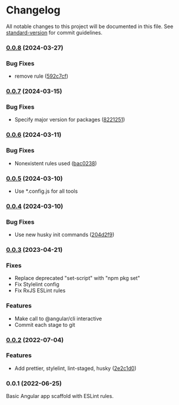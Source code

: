 # Changelog

All notable changes to this project will be documented in this file. See [standard-version](https://github.com/conventional-changelog/standard-version) for commit guidelines.

### [0.0.8](https://github.com/EPAM-JS-Competency-center/angular-scaffold/compare/v0.0.7...v0.0.8) (2024-03-27)


### Bug Fixes

* remove rule ([592c7cf](https://github.com/EPAM-JS-Competency-center/angular-scaffold/commit/592c7cfc57758e7d5adb5bd56b2ea54667eb4c5a))

### [0.0.7](https://github.com/EPAM-JS-Competency-center/angular-scaffold/compare/v0.0.6...v0.0.7) (2024-03-15)


### Bug Fixes

* Specify major version for packages ([8221251](https://github.com/EPAM-JS-Competency-center/angular-scaffold/commit/82212517b2ecd2d7ba1bf2d21a1ac9baf2aec8f1))

### [0.0.6](https://github.com/EPAM-JS-Competency-center/angular-scaffold/compare/v0.0.4...v0.0.6) (2024-03-11)


### Bug Fixes

* Nonexistent rules used ([bac0238](https://github.com/EPAM-JS-Competency-center/angular-scaffold/commit/bac02387b0261757c1f9fd8a648daf2bcf7e25f1))

### [0.0.5](https://github.com/EPAM-JS-Competency-center/angular-scaffold/compare/v0.0.4...v0.0.5) (2024-03-10)

- Use *.config.js for all tools

### [0.0.4](https://github.com/EPAM-JS-Competency-center/angular-scaffold/compare/v0.0.2...v0.0.4) (2024-03-10)

### Bug Fixes

* Use new husky init commands ([204d2f9](https://github.com/EPAM-JS-Competency-center/angular-scaffold/commit/204d2f9550c52b8947ff2150b0056847f11e3b9a))

### [0.0.3](https://github.com/EPAM-JS-Competency-center/angular-scaffold/compare/v0.0.2...v0.0.3) (2023-04-21)

### Fixes

* Replace deprecated "set-script" with "npm pkg set"
* Fix Stylelint config
* Fix RxJS ESLint rules

### Features

* Make call to @angular/cli interactive
* Commit each stage to git

### [0.0.2](https://github.com/EPAM-JS-Competency-center/angular-scaffold/compare/v0.0.1...v0.0.2) (2022-07-04)

### Features

* Add prettier, stylelint, lint-staged,
  husky ([2e2c1d0](https://github.com/EPAM-JS-Competency-center/angular-scaffold/commit/2e2c1d068ced95be7ffa4632bd88913cdddc1048))

### 0.0.1 (2022-06-25)

Basic Angular app scaffold with ESLint rules.
